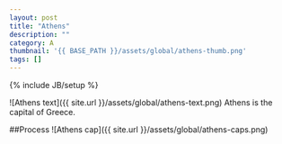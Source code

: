 ```yaml
---
layout: post
title: "Athens"
description: ""
category: A
thumbnail: '{{ BASE_PATH }}/assets/global/athens-thumb.png'
tags: []
---
```

{% include JB/setup %}

![Athens text]({{ site.url }}/assets/global/athens-text.png)
Athens is the capital of Greece.

##Process
![Athens cap]({{ site.url }}/assets/global/athens-caps.png)